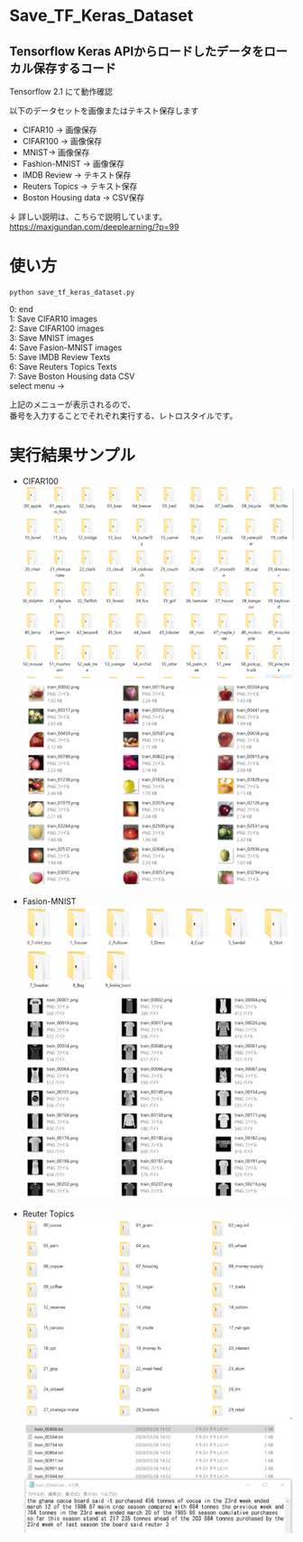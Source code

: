 # Save_TF_Keras_Dataset
## Tensorflow Keras APIからロードしたデータをローカル保存するコード 
Tensorflow 2.1 にて動作確認  

以下のデータセットを画像またはテキスト保存します  
* CIFAR10 -> 画像保存
* CIFAR100 -> 画像保存
* MNIST-> 画像保存
* Fashion-MNIST -> 画像保存
* IMDB Review -> テキスト保存
* Reuters Topics -> テキスト保存
* Boston Housing data -> CSV保存

↓ 詳しい説明は、こちらで説明しています。  
https://maxigundan.com/deeplearning/?p=99


# 使い方
`python save_tf_keras_dataset.py`

0: end  
1: Save CIFAR10 images  
2: Save CIFAR100 images  
3: Save MNIST images  
4: Save Fasion-MNIST images  
5: Save IMDB Review Texts  
6: Save Reuters Topics Texts  
7: Save Boston Housing data CSV  
select menu ->  

上記のメニューが表示されるので、  
番号を入力することでそれぞれ実行する、レトロスタイルです。


# 実行結果サンプル

* CIFAR100  
![cifar100](screenshot/ss_cifar100.png)  
![cifar100](screenshot/ss_cifar100_apple.png)  

* Fasion-MNIST  
![Fasion-MNIST](screenshot/ss_fmnist.png)  
![Fasion-MNIST](screenshot/ss_fmnist_tshirt.png)  

* Reuter Topics  
![Reuter](screenshot/ss_reuter.png)  
![Reuter](screenshot/ss_reuter_cocoa.png)  
